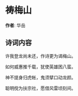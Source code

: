 # 祷梅山

**作者**: 华岳

## 诗词内容

许我登龙尚未还，作诗更为谒梅山。

如何威惠推千载，犹使英雄困八蛮。

神不提身归虎帐，鬼须擘口动龙颜。

聪明傥为扶宗社，愿借风雷顷刻间。

